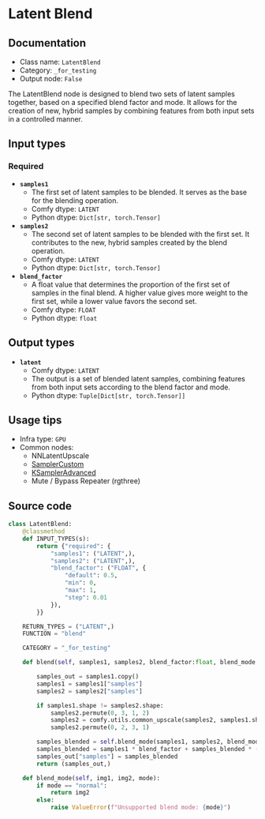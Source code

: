 # Latent Blend
## Documentation
- Class name: `LatentBlend`
- Category: `_for_testing`
- Output node: `False`

The LatentBlend node is designed to blend two sets of latent samples together, based on a specified blend factor and mode. It allows for the creation of new, hybrid samples by combining features from both input sets in a controlled manner.
## Input types
### Required
- **`samples1`**
    - The first set of latent samples to be blended. It serves as the base for the blending operation.
    - Comfy dtype: `LATENT`
    - Python dtype: `Dict[str, torch.Tensor]`
- **`samples2`**
    - The second set of latent samples to be blended with the first set. It contributes to the new, hybrid samples created by the blend operation.
    - Comfy dtype: `LATENT`
    - Python dtype: `Dict[str, torch.Tensor]`
- **`blend_factor`**
    - A float value that determines the proportion of the first set of samples in the final blend. A higher value gives more weight to the first set, while a lower value favors the second set.
    - Comfy dtype: `FLOAT`
    - Python dtype: `float`
## Output types
- **`latent`**
    - Comfy dtype: `LATENT`
    - The output is a set of blended latent samples, combining features from both input sets according to the blend factor and mode.
    - Python dtype: `Tuple[Dict[str, torch.Tensor]]`
## Usage tips
- Infra type: `GPU`
- Common nodes:
    - NNLatentUpscale
    - [SamplerCustom](../../Comfy/Nodes/SamplerCustom.md)
    - [KSamplerAdvanced](../../Comfy/Nodes/KSamplerAdvanced.md)
    - Mute / Bypass Repeater (rgthree)



## Source code
```python
class LatentBlend:
    @classmethod
    def INPUT_TYPES(s):
        return {"required": {
            "samples1": ("LATENT",),
            "samples2": ("LATENT",),
            "blend_factor": ("FLOAT", {
                "default": 0.5,
                "min": 0,
                "max": 1,
                "step": 0.01
            }),
        }}

    RETURN_TYPES = ("LATENT",)
    FUNCTION = "blend"

    CATEGORY = "_for_testing"

    def blend(self, samples1, samples2, blend_factor:float, blend_mode: str="normal"):

        samples_out = samples1.copy()
        samples1 = samples1["samples"]
        samples2 = samples2["samples"]

        if samples1.shape != samples2.shape:
            samples2.permute(0, 3, 1, 2)
            samples2 = comfy.utils.common_upscale(samples2, samples1.shape[3], samples1.shape[2], 'bicubic', crop='center')
            samples2.permute(0, 2, 3, 1)

        samples_blended = self.blend_mode(samples1, samples2, blend_mode)
        samples_blended = samples1 * blend_factor + samples_blended * (1 - blend_factor)
        samples_out["samples"] = samples_blended
        return (samples_out,)

    def blend_mode(self, img1, img2, mode):
        if mode == "normal":
            return img2
        else:
            raise ValueError(f"Unsupported blend mode: {mode}")

```
